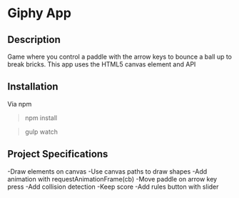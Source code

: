 # Giphy App

## Description

Game where you control a paddle with the arrow keys to bounce a ball up to break bricks. This app uses the HTML5 canvas element and API

## Installation

Via npm

> npm install

> gulp watch

## Project Specifications

-Draw elements on canvas
-Use canvas paths to draw shapes
-Add animation with requestAnimationFrame(cb)
-Move paddle on arrow key press
-Add collision detection
-Keep score
-Add rules button with slider

